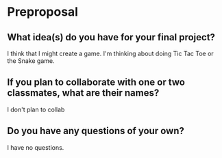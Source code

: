 # Preproposal

## What idea(s) do you have for your final project?
I think that I might create a game. I'm thinking about doing Tic Tac Toe or the Snake game.

## If you plan to collaborate with one or two classmates, what are their names?
I don't plan to collab

## Do you have any questions of your own?
I have no questions.
